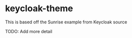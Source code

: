 # keycloak-theme

This is based off the Sunrise example from Keycloak source

TODO: Add more detail
